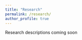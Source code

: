```yaml
---
title: "Research"
permalink: /research/
author_profile: true
---
```


Research descriptions coming soon
